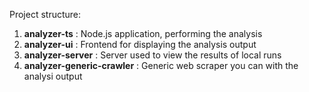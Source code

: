 Project structure: 
1. __analyzer-ts__ : Node.js application, performing the analysis
2. __analyzer-ui__ : Frontend for displaying the analysis output
3. __analyzer-server__ : Server used to view the results of local runs
4. __analyzer-generic-crawler__ : Generic web scraper you can with the analysi output